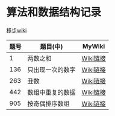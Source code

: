 # 算法和数据结构记录
[移步wiki](https://github.com/BiBoyang/Algorithm_Rex/wiki)

| 题号 | 题目(中) | MyWiki |
| --- | --- | --- |
| 1 | 两数之和 | [Wiki链接](https://github.com/BiBoyang/Algorithm_Rex/wiki/LeetCode_1-%E4%B8%A4%E6%95%B0%E4%B9%8B%E5%92%8C)|
| 136| 只出现一次的数字|[Wiki链接](https://github.com/BiBoyang/Algorithm_Rex/wiki/LeetCode_136-%E5%8F%AA%E5%87%BA%E7%8E%B0%E4%B8%80%E6%AC%A1%E7%9A%84%E6%95%B0%E5%AD%97)|
| 263| 丑数|[Wiki链接](https://github.com/BiBoyang/Algorithm_Rex/wiki/LeetCode_263-%E4%B8%91%E6%95%B0%EF%BC%88ugly-number%EF%BC%89)|
| 442 | 数组中重复的数据 | [Wiki链接](https://github.com/BiBoyang/Algorithm_Rex/wiki/LeetCode_442-%E6%95%B0%E7%BB%84%E4%B8%AD%E9%87%8D%E5%A4%8D%E7%9A%84%E6%95%B0%E6%8D%AE) |
| 905| 按奇偶排序数组 |[Wiki链接](https://github.com/BiBoyang/Algorithm_Rex/wiki/LeetCode_905-%E6%8C%89%E5%A5%87%E5%81%B6%E6%8E%92%E5%BA%8F%E6%95%B0%E7%BB%84)|
